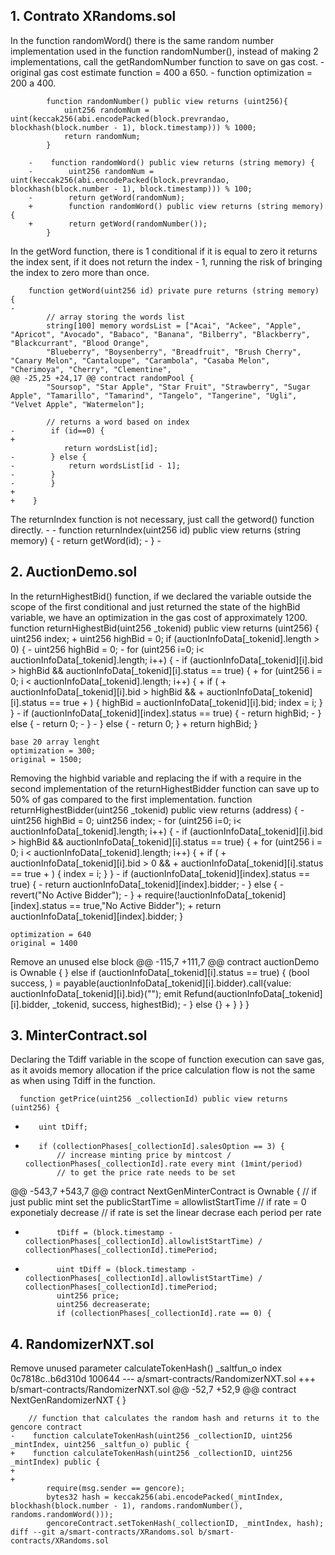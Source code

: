 ## 1. Contrato XRandoms.sol
 In the function randomWord() there is the same random number implementation used in the function randomNumber(), instead of making 2 implementations, call the getRandomNumber function to save on gas cost. 
    - original gas cost estimate function = 400 a 650.
    - function optimization = 200 a 400.
```
        function randomNumber() public view returns (uint256){
            uint256 randomNum = uint(keccak256(abi.encodePacked(block.prevrandao, blockhash(block.number - 1), block.timestamp))) % 1000;
            return randomNum;
        }

    -    function randomWord() public view returns (string memory) {
    -        uint256 randomNum = uint(keccak256(abi.encodePacked(block.prevrandao, blockhash(block.number - 1), block.timestamp))) % 100;
    -        return getWord(randomNum);
    +        function randomWord() public view returns (string memory) {
    +        return getWord(randomNumber());
        }
``` 

In the getWord function, there is 1 conditional if it is equal to zero it returns the index sent, if it does not return the index - 1, running the risk of bringing the index to zero more than once.

        function getWord(uint256 id) private pure returns (string memory) {
    -
            // array storing the words list
            string[100] memory wordsList = ["Acai", "Ackee", "Apple", "Apricot", "Avocado", "Babaco", "Banana", "Bilberry", "Blackberry", "Blackcurrant", "Blood Orange",
            "Blueberry", "Boysenberry", "Breadfruit", "Brush Cherry", "Canary Melon", "Cantaloupe", "Carambola", "Casaba Melon", "Cherimoya", "Cherry", "Clementine",
    @@ -25,25 +24,17 @@ contract randomPool {
            "Soursop", "Star Apple", "Star Fruit", "Strawberry", "Sugar Apple", "Tamarillo", "Tamarind", "Tangelo", "Tangerine", "Ugli", "Velvet Apple", "Watermelon"];

            // returns a word based on index
    -        if (id==0) {
    +        
                return wordsList[id];
    -        } else {
    -            return wordsList[id - 1];
    -        }
    -        }
    +      
    +    }

The returnIndex function is not necessary, just call the getword() function directly.
    -
    -    function returnIndex(uint256 id) public view returns (string memory) {
    -        return getWord(id);
    -    }
    -

## 2. AuctionDemo.sol
In the returnHighestBid() function, if we declared the variable outside the scope of the first conditional and just returned the state of the highBid variable, we have an optimization in the gas cost of approximately 1200.
        function returnHighestBid(uint256 _tokenid) public view returns (uint256) {
            uint256 index;
    +        uint256 highBid = 0;
            if (auctionInfoData[_tokenid].length > 0) {
    -            uint256 highBid = 0;
    -            for (uint256 i=0; i< auctionInfoData[_tokenid].length; i++) {
    -                if (auctionInfoData[_tokenid][i].bid > highBid && auctionInfoData[_tokenid][i].status == true) {
    +            for (uint256 i = 0; i < auctionInfoData[_tokenid].length; i++) {
    +                if (
    +                    auctionInfoData[_tokenid][i].bid > highBid &&
    +                    auctionInfoData[_tokenid][i].status == true
    +                ) {
                        highBid = auctionInfoData[_tokenid][i].bid;
                        index = i;
                    }
                }
    -            if (auctionInfoData[_tokenid][index].status == true) {
    -                return highBid;
    -            } else {
    -                return 0;
    -            }
    -        } else {
    -            return 0;
            }
    +        return highBid;
        }

    base 20 array lenght
    optimization = 300;  
    original = 1500; 

Removing the highbid variable and replacing the if with a require in the second implementation of the returnHighestBidder function can save up to 50% of gas compared to the first implementation.
        function returnHighestBidder(uint256 _tokenid) public view returns (address) {
    -        uint256 highBid = 0;
            uint256 index;
    -        for (uint256 i=0; i< auctionInfoData[_tokenid].length; i++) {
    -            if (auctionInfoData[_tokenid][i].bid > highBid && auctionInfoData[_tokenid][i].status == true) {
    +        for (uint256 i = 0; i < auctionInfoData[_tokenid].length; i++) {
    +            if (
    +                auctionInfoData[_tokenid][i].bid > 0 &&
    +                auctionInfoData[_tokenid][i].status == true
    +            ) {
                    index = i;
                }
            }
    -        if (auctionInfoData[_tokenid][index].status == true) {
    -                return auctionInfoData[_tokenid][index].bidder;
    -            } else {
    -                revert("No Active Bidder");
    -        }
    +        require(!auctionInfoData[_tokenid][index].status == true,"No Active Bidder");
    +        return auctionInfoData[_tokenid][index].bidder;
        }
        
    optimization = 640
    original = 1400

Remove an unused else block
    @@ -115,7 +111,7 @@ contract auctionDemo is Ownable {
                } else if (auctionInfoData[_tokenid][i].status == true) {
                    (bool success, ) = payable(auctionInfoData[_tokenid][i].bidder).call{value: auctionInfoData[_tokenid][i].bid}("");
                    emit Refund(auctionInfoData[_tokenid][i].bidder, _tokenid, success, highestBid);
    -            } else {}
    +            }
            }
        } 

 ## 3. MinterContract.sol 
 Declaring the Tdiff variable in the scope of function execution can save gas, as it avoids memory allocation if the price calculation flow is not the same as when using Tdiff in the function.

      function getPrice(uint256 _collectionId) public view returns (uint256) {
-        uint tDiff;
+       
         if (collectionPhases[_collectionId].salesOption == 3) {
             // increase minting price by mintcost / collectionPhases[_collectionId].rate every mint (1mint/period)
             // to get the price rate needs to be set
@@ -543,7 +543,7 @@ contract NextGenMinterContract is Ownable {
             // if just public mint set the publicStartTime = allowlistStartTime
             // if rate = 0 exponetialy decrease
             // if rate is set the linear decrase each period per rate
-            tDiff = (block.timestamp - collectionPhases[_collectionId].allowlistStartTime) / collectionPhases[_collectionId].timePeriod;
+            uint tDiff = (block.timestamp - collectionPhases[_collectionId].allowlistStartTime) / collectionPhases[_collectionId].timePeriod;
             uint256 price;
             uint256 decreaserate;
             if (collectionPhases[_collectionId].rate == 0) {

## 4. RandomizerNXT.sol
Remove unused parameter calculateTokenHash() _saltfun_o
index 0c7818c..b6d310d 100644
    --- a/smart-contracts/RandomizerNXT.sol
    +++ b/smart-contracts/RandomizerNXT.sol
    @@ -52,7 +52,9 @@ contract NextGenRandomizerNXT {
        }

        // function that calculates the random hash and returns it to the gencore contract
    -    function calculateTokenHash(uint256 _collectionID, uint256 _mintIndex, uint256 _saltfun_o) public {
    +    function calculateTokenHash(uint256 _collectionID, uint256 _mintIndex) public {  
    +
    +        
            require(msg.sender == gencore);
            bytes32 hash = keccak256(abi.encodePacked(_mintIndex, blockhash(block.number - 1), randoms.randomNumber(), randoms.randomWord()));
            gencoreContract.setTokenHash(_collectionID, _mintIndex, hash);
    diff --git a/smart-contracts/XRandoms.sol b/smart-contracts/XRandoms.sol